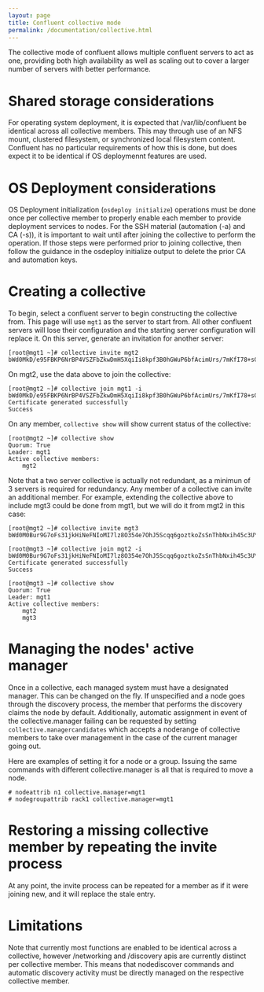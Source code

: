 ```yaml
---
layout: page
title: Confluent collective mode
permalink: /documentation/collective.html
---
```


The collective mode of confluent allows multiple confluent servers to act as one, providing
both high availability as well as scaling out to cover a larger number of servers with better
performance.

# Shared storage considerations

For operating system deployment, it is expected that /var/lib/confluent be identical across all
collective members.  This may through use of an NFS mount, clustered filesystem, or synchronized
local filesystem content. Confluent has no particular requirements of how this is done, but does
expect it to be identical if OS deploymennt features are used.

# OS Deployment considerations

OS Deployment initialization (`osdeploy initialize`) operations must be done once per collective member to
properly enable each member to provide deployment services to nodes.  For the SSH material (automation (-a) and CA (-s)), it
is important to wait until after joining the collective to perform the operation.  If those steps were performed prior to
joining collective, then follow the guidance in the osdeploy initialize output to delete the prior CA and automation keys.

# Creating a collective

To begin, select a confluent server to begin constructing the collective from.  This page will use `mgt1`
as the server to start from.  All other
confluent servers will lose their configuration and the starting server configuration will replace it.
On this server, generate an invitation for another server:

    [root@mgt1 ~]# collective invite mgt2
    bWd0MkD/e95FBKP6NrBP4VSZFbZkwDmH5XqiIi8kpf3B0hGWuP6bfAcimUrs/7mKfI78+sGOHz7+YFg5zBm7Ubzzpx2j

On mgt2, use the data above to join the collective:

    [root@mgt2 ~]# collective join mgt1 -i bWd0MkD/e95FBKP6NrBP4VSZFbZkwDmH5XqiIi8kpf3B0hGWuP6bfAcimUrs/7mKfI78+sGOHz7+YFg5zBm7Ubzzpx2j
    Certificate generated successfully
    Success

On any member, `collective show` will show current status of the collective:

    [root@mgt2 ~]# collective show
    Quorum: True
    Leader: mgt1
    Active collective members:
        mgt2

Note that a two server collective is actually not redundant, as a minimun of 3 servers is required for redundancy.  Any member of a collective
can invite an additional member.  For example, extending the collective above to include mgt3 could be done from mgt1, but we will do it from mgt2
in this case:

    [root@mgt2 ~]# collective invite mgt3
    bWd0M0Bur9G7oFs31jkHiNeFNIoMI7lz8O354e7OhJ5Scqq6goztkoZsSnThbNxih45c3UYs5vc33F1gJ8XX+9FJCw51

    [root@mgt3 ~]# collective join mgt2 -i bWd0M0Bur9G7oFs31jkHiNeFNIoMI7lz8O354e7OhJ5Scqq6goztkoZsSnThbNxih45c3UYs5vc33F1gJ8XX+9FJCw51
    Certificate generated successfully
    Success
    
    [root@mgt3 ~]# collective show
    Quorum: True
    Leader: mgt1
    Active collective members:
        mgt2
        mgt3

# Managing the nodes' active manager

Once in a collective, each managed system must have a designated manager.  This can be changed on the fly.  If unspecified and a node goes through the discovery process, the member that performs the discovery claims the node by default. Additionally, automatic assignment in event of the collective.manager failing
can be requested by setting `collective.managercandidates` which accepts a noderange of collective members to take over management in the case of
the current manager going out.

Here are examples of setting it
for a node or a group.  Issuing the same commands with different collective.manager is all that is required to move a node.

    # nodeattrib n1 collective.manager=mgt1
    # nodegroupattrib rack1 collective.manager=mgt1

# Restoring a missing collective member by repeating the invite process

At any point, the invite process can be repeated for a member as if it were joining new, and it will replace the stale entry.

# Limitations

Note that currently most functions are enabled to be identical across a collective,
however /networking and /discovery apis are currently distinct per collective member.  This means
that nodediscover commands and automatic discovery activity must be directly managed on the respective
collective member.
